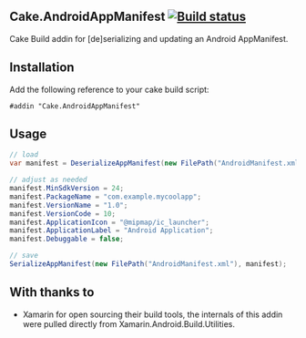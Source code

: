 ## Cake.AndroidAppManifest [![Build status](https://ci.appveyor.com/api/projects/status/85o5pruse4h0kotv/branch/master?svg=true)](https://ci.appveyor.com/project/cakecontrib/cake-androidappmanifest/branch/master)

Cake Build addin for [de]serializing and updating an Android AppManifest.</description>

## Installation

Add the following reference to your cake build script:

```
#addin "Cake.AndroidAppManifest"
```

## Usage

```csharp
// load
var manifest = DeserializeAppManifest(new FilePath("AndroidManifest.xml"));

// adjust as needed
manifest.MinSdkVersion = 24;
manifest.PackageName = "com.example.mycoolapp";
manifest.VersionName = "1.0";
manifest.VersionCode = 10;
manifest.ApplicationIcon = "@mipmap/ic_launcher";
manifest.ApplicationLabel = "Android Application";
manifest.Debuggable = false;

// save
SerializeAppManifest(new FilePath("AndroidManifest.xml"), manifest);
```

## With thanks to
* Xamarin for open sourcing their build tools, the internals of this addin were pulled directly from Xamarin.Android.Build.Utilities.
